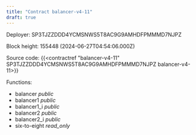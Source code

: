 ```yaml
---
title: "Contract balancer-v4-11"
draft: true
---
```

Deployer: SP3TJZZDDD4YCMSNWS5T8AC9G9AMHDFPMMMD7NJPZ


 



Block height: 155448 (2024-06-27T04:54:06.000Z)

Source code: {{<contractref "balancer-v4-11" SP3TJZZDDD4YCMSNWS5T8AC9G9AMHDFPMMMD7NJPZ balancer-v4-11>}}

Functions:

* balancer _public_
* balancer1 _public_
* balancer1_i _public_
* balancer2 _public_
* balancer2_i _public_
* six-to-eight _read_only_
